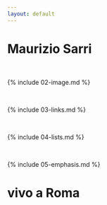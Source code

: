 ```yaml
---
layout: default
---
```


# Maurizio Sarri

<br>

{% include 02-image.md %}

<br>

{% include 03-links.md %}


<br>

{% include 04-lists.md %}

<br>

{% include 05-emphasis.md %}

# vivo a Roma


